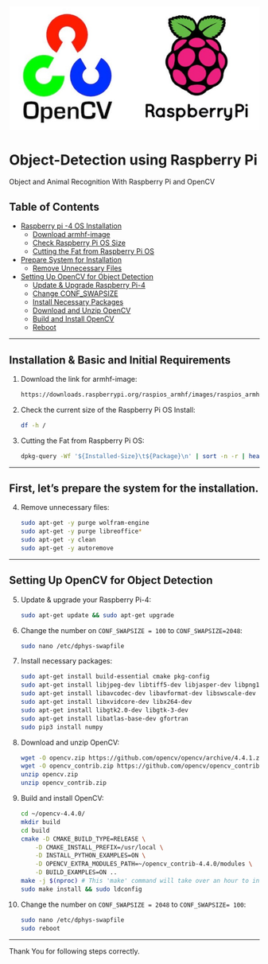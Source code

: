 ![Example Image](https://github.com/aiskaushi/Object-Detection/blob/main/image1.jpg)

# Object-Detection using Raspberry Pi

Object and Animal Recognition With Raspberry Pi and OpenCV

## Table of Contents
- [Raspberry pi -4 OS Installation](#installation-Basic-and-Initial-Requirements)
  - [Download armhf-image](#download-armhf-image)
  - [Check Raspberry Pi OS Size](#check-raspberry-pi-os-size)
  - [Cutting the Fat from Raspberry Pi OS](#cutting-the-fat-from-raspberry-pi-os)
- [Prepare System for Installation](#prepare-system-for-installation)
  - [Remove Unnecessary Files](#remove-unnecessary-files)
- [Setting Up OpenCV for Object Detection](#setting-up-opencv-for-object-detection)
  - [Update & Upgrade Raspberry Pi-4](#update--upgrade-raspberry-pi-4)
  - [Change CONF_SWAPSIZE](#change-conf-swapsize)
  - [Install Necessary Packages](#install-necessary-packages)
  - [Download and Unzip OpenCV](#download-and-unzip-opencv)
  - [Build and Install OpenCV](#build-and-install-opencv)
  - [Reboot](#reboot)

---

## Installation & Basic and Initial Requirements

1. Download the link for armhf-image:
    ```bash
    https://downloads.raspberrypi.org/raspios_armhf/images/raspios_armhf-2021-05-28/
    ```

2. Check the current size of the Raspberry Pi OS Install:
    ```bash
    df -h /
    ```

3. Cutting the Fat from Raspberry Pi OS:
    ```bash
    dpkg-query -Wf '${Installed-Size}\t${Package}\n' | sort -n -r | head -n 20
    ```

---

## First, let’s prepare the system for the installation.

4. Remove unnecessary files:
    ```bash
    sudo apt-get -y purge wolfram-engine
    sudo apt-get -y purge libreoffice*
    sudo apt-get -y clean
    sudo apt-get -y autoremove
    ```

---

## Setting Up OpenCV for Object Detection

5. Update & upgrade your Raspberry Pi-4:
    ```bash
    sudo apt-get update && sudo apt-get upgrade
    ```

6. Change the number on `CONF_SWAPSIZE = 100` to `CONF_SWAPSIZE=2048`:
    ```bash
    sudo nano /etc/dphys-swapfile
    ```

7. Install necessary packages:
    ```bash
    sudo apt-get install build-essential cmake pkg-config
    sudo apt-get install libjpeg-dev libtiff5-dev libjasper-dev libpng12-dev
    sudo apt-get install libavcodec-dev libavformat-dev libswscale-dev libv4l-dev
    sudo apt-get install libxvidcore-dev libx264-dev
    sudo apt-get install libgtk2.0-dev libgtk-3-dev
    sudo apt-get install libatlas-base-dev gfortran
    sudo pip3 install numpy
    ```

8. Download and unzip OpenCV:
    ```bash
    wget -O opencv.zip https://github.com/opencv/opencv/archive/4.4.1.zip
    wget -O opencv_contrib.zip https://github.com/opencv/opencv_contrib/archive/4.4.1.zip
    unzip opencv.zip
    unzip opencv_contrib.zip
    ```

9. Build and install OpenCV:
    ```bash
    cd ~/opencv-4.4.0/
    mkdir build
    cd build
    cmake -D CMAKE_BUILD_TYPE=RELEASE \
        -D CMAKE_INSTALL_PREFIX=/usr/local \
        -D INSTALL_PYTHON_EXAMPLES=ON \
        -D OPENCV_EXTRA_MODULES_PATH=~/opencv_contrib-4.4.0/modules \
        -D BUILD_EXAMPLES=ON ..
    make -j $(nproc) # This 'make' command will take over an hour to install and there will be no indication of how much longer it will take.
    sudo make install && sudo ldconfig
10. Change the number on `CONF_SWAPSIZE = 2048` to `CONF_SWAPSIZE= 100`:
    ```bash
    sudo nano /etc/dphys-swapfile  
    sudo reboot
    ```

---

Thank You for following steps correctly.
